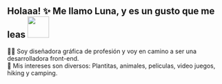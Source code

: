 ## Holaaa! ✨ Me llamo Luna, y es un gusto que me leas <img width="50" src="https://c.tenor.com/5DOuCnEZOOwAAAAC/totoro-work.gif"/>

:woman_technologist: Soy diseñadora gráfica de profesión y voy en camino a ser una desarrolladora front-end.<br>
:jigsaw: Mis intereses son diversos: Plantitas, animales, peliculas, video juegos, hiking y camping.

<!--
**LunaConstanza/lunaconstanza** is a ✨ _special_ ✨ repository because its `README.md` (this file) appears on your GitHub profile.

Here are some ideas to get you started:

- 🔭 I’m currently working on ...
- 🌱 I’m currently learning ...
- 👯 I’m looking to collaborate on ...
- 🤔 I’m looking for help with ...
- 💬 Ask me about ...
- 📫 How to reach me: ...
- 😄 Pronouns: ...
- ⚡ Fun fact: ...
-->
